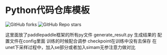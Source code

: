 # Python代码仓库模板

![GitHub forks](https://img.shields.io/github/forks/GT-ZhangAcer/PythonRepository-Template?style=for-the-badge) ![GitHub Repo stars](https://img.shields.io/github/stars/GT-ZhangAcer/PythonRepository-Template?style=for-the-badge) 

这里面放了paddlepaddle框架的所有py文件
generate_result.py 生成结果的 
配置文件在config里面
训练的时候配合调参
checkpoint在训练中没有去保存
在unet下采样过程中，加入se部分或者加入simam无参注意力做对比

